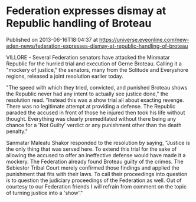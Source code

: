 # Federation expresses dismay at Republic handling of Broteau
Published on 2013-06-16T18:04:37 at https://universe.eveonline.com/new-eden-news/federation-expresses-dismay-at-republic-handling-of-broteau

VILLORE - Several Federation senators have attacked the Minmatar Republic for the hurried trial and execution of Gerne Broteau. Calling it a "mockery of justice," the senators, many from the Solitude and Everyshore regions, released a joint resolution earlier today.

"The speed with which they tried, convicted, and punished Broteau shows the Republic never had any intent to actually see justice done," the resolution read. "Instead this was a show trial all about exacting revenge. There was no legitimate attempt at providing a defense. The Republic paraded the accused in front of those he injured then took his life without thought. Everything was clearly premeditated without there being any chance for a 'Not Guilty' verdict or any punishment other than the death penalty."

Sanmatar Maleatu Shakor responded to the resolution by saying, "Justice is the only thing that was served here. To extend this trial for the sake of allowing the accused to offer an ineffective defense would have made it a mockery. The Federation already found Broteau guilty of the crimes. The Sebiestor Tribal Court merely confirmed those findings and applied the punishment that fits with their laws. To call their proceedings into question is to question the judiciary proceedings of the Federation as well. Out of courtesy to our Federation friends I will refrain from comment on the topic of turning justice into a 'show'."
